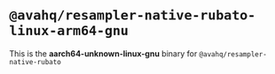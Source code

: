 # `@avahq/resampler-native-rubato-linux-arm64-gnu`

This is the **aarch64-unknown-linux-gnu** binary for `@avahq/resampler-native-rubato`
